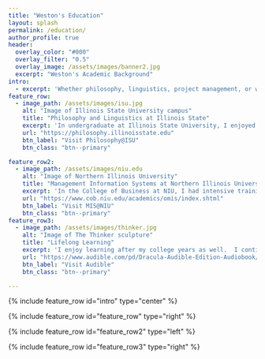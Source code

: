 ```yaml
---
title: "Weston's Education"
layout: splash
permalink: /education/
author_profile: true
header:
  overlay_color: "#000"
  overlay_filter: "0.5"
  overlay_image: /assets/images/banner2.jpg
  excerpt: "Weston's Academic Background"
intro: 
  - excerpt: 'Whether philosophy, linguistics, project management, or web development, my studies have been broad and prove useful everyday.'
feature_row:
  - image_path: /assets/images/isu.jpg
    alt: "Image of Illinois State University campus"
    title: "Philosophy and Linguistics at Illinois State"
    excerpt: 'In undergraduate at Illinois State University, I enjoyed studying under some outstanding professors.  The curriculum was broad, but most important to me today was learning to reason and write clearly and coherently.'
    url: "https://philosophy.illinoisstate.edu"
    btn_label: "Visit Philosophy@ISU"
    btn_class: "btn--primary"

feature_row2:
  - image_path: /assets/images/niu.edu
    alt: "Image of Northern Illinois University"
    title: "Management Information Systems at Northern Illinois University"
    excerpt: 'In the College of Business at NIU, I had intensive training in core business areas as well as databases, ERP systems, project management, business technology, and more.'
    url: "https://www.cob.niu.edu/academics/omis/index.shtml"
    btn_label: "Visit MIS@NIU"
    btn_class: "btn--primary"
feature_row3:
  - image_path: /assets/images/thinker.jpg
    alt: "Image of The Thinker sculpture"
    title: "Lifelong Learning"
    excerpt: 'I enjoy learning after my college years as well.  I continue to read philosophy, literature, and keep up with technology and business trends.  See one of my recent, favorite "reads" by clicking below.'
    url: "https://www.audible.com/pd/Dracula-Audible-Edition-Audiobook/B0078PA1OA"
    btn_label: "Visit Audible"
    btn_class: "btn--primary"

---
```


{% include feature_row id="intro" type="center" %}

{% include feature_row id="feature_row" type="right" %}

{% include feature_row id="feature_row2" type="left" %}

{% include feature_row id="feature_row3" type="right" %}



